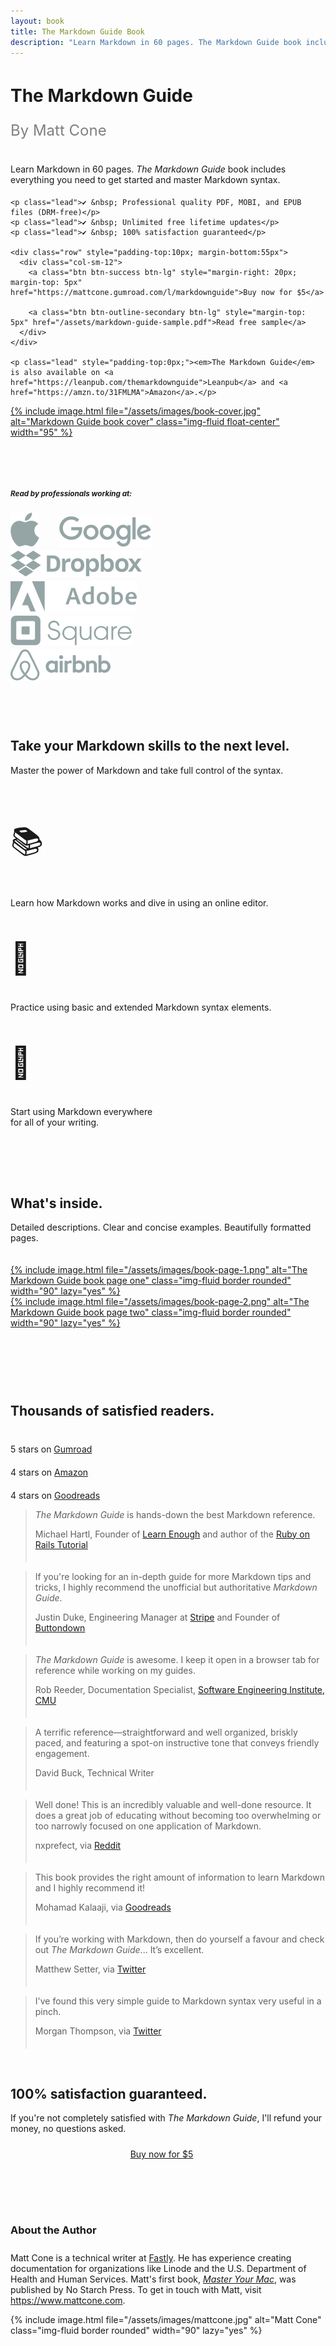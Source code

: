 ```yaml
---
layout: book
title: The Markdown Guide Book
description: "Learn Markdown in 60 pages. The Markdown Guide book includes everything you need to get started and master Markdown syntax."
---
```


<script src="https://gumroad.com/js/gumroad.js"></script>
<div class="row" style="padding-top: 15px; padding-bottom: 30px">
  <div class="col-sm-7">
    <h1 class="no-anchor" style="margin-top: 15px;">The Markdown Guide</h1>
    <p class="lead" style="font-size:24px; color:#808080; padding-bottom:15px;">By Matt Cone</p>
    <p class="lead" style="padding-bottom: 5px;">Learn Markdown in 60 pages. <em>The Markdown Guide</em> book includes everything you need to get started and master Markdown syntax.</p>

    <p class="lead">✔️ &nbsp; Professional quality PDF, MOBI, and EPUB files (DRM-free)</p>
    <p class="lead">✔️ &nbsp; Unlimited free lifetime updates</p>
    <p class="lead">✔️ &nbsp; 100% satisfaction guaranteed</p>

    <div class="row" style="padding-top:10px; margin-bottom:55px">
      <div class="col-sm-12">
        <a class="btn btn-success btn-lg" style="margin-right: 20px; margin-top: 5px" href="https://mattcone.gumroad.com/l/markdownguide">Buy now for $5</a>
        
        <a class="btn btn-outline-secondary btn-lg" style="margin-top: 5px" href="/assets/markdown-guide-sample.pdf">Read free sample</a>
      </div>
    </div>

    <p class="lead" style="padding-top:0px;"><em>The Markdown Guide</em> is also available on <a href="https://leanpub.com/themarkdownguide">Leanpub</a> and <a href="https://amzn.to/31FMLMA">Amazon</a>.</p>
  </div>
  <div class="col-sm-5">
    <a href="https://mattcone.gumroad.com/l/markdownguide">
      {% include image.html file="/assets/images/book-cover.jpg" alt="Markdown Guide book cover" class="img-fluid float-center" width="95" %}
    </a>
  </div>
</div>

<div class="col d-flex justify-content-center" style="padding-top: 30px;">
  <div class="card text-center" style="width: 75%">
    <div class="card-body">
      <h5 class="card-title no-anchor text-center" style="padding-top: 0;"><small class="text-muted">Read by professionals working at:</small></h5>
      <img src="/assets/images/logos/apple.svg" style="padding-right: 2em;" alt="Apple logo">
      <img src="/assets/images/logos/google.svg" style="padding-top: .25em; padding-right: 2em;" alt="Google logo">
      <img src="/assets/images/logos/dropbox.svg" style="padding-top: .15em; padding-right: 2em;" alt="Dropbox logo">
      <img src="/assets/images/logos/adobe.svg" style="padding-top: .25em; padding-right: 2em;" alt="Adobe logo">
      <img src="/assets/images/logos/square.svg" style="padding-top: .18em; padding-right: 2em;" alt="Square logo">
      <img src="/assets/images/logos/airbnb.svg" style="padding-top: .16em; padding-right: 2em;" alt="Airbnb logo">
    </div>
  </div>
</div>

<h2 class="no-anchor text-center" style="padding-top: 60px;">Take your Markdown skills to the next level.</h2>
<p class="lead text-center" style="padding-bottom:20px;">Master the power of Markdown and take full control of the syntax.</p>

<div class="container">
  <div class="row">
    <div class="col-sm text-center">
      <p style="font-size:50px">📚</p>
      <p class="lead" style="margin-top:-10px">Learn how Markdown works and dive in using an online editor.</p>
    </div>
    <div class="col-sm text-center">
      <p style="font-size:50px">📝</p>
      <p class="lead" style="margin-top:-10px">Practice using basic and extended Markdown syntax elements.</p>
    </div>
    <div class="col-sm text-center">
      <p style="font-size:50px">💪</p>
      <p class="lead" style="margin-top:-10px">Start using Markdown everywhere <br>for all of your writing.</p>
    </div>
  </div>
</div>

<h2 class="no-anchor text-center" style="padding-top:80px;">What's inside.</h2>
<p class="lead text-center" style="padding-bottom:20px;">Detailed descriptions. Clear and concise examples. Beautifully formatted pages.</p>

<div class="container" style="padding-bottom:20px;">
  <div class="row">
    <div class="col-sm text-center">
      <a href="/assets/markdown-guide-sample.pdf">
        {% include image.html file="/assets/images/book-page-1.png" alt="The Markdown Guide book page one" class="img-fluid border rounded" width="90" lazy="yes" %}
      </a>
    </div>
    <div class="col-sm text-center">
      <a href="/assets/markdown-guide-sample.pdf">
        {% include image.html file="/assets/images/book-page-2.png" alt="The Markdown Guide book page two" class="img-fluid border rounded" width="90" lazy="yes" %}
      </a>
    </div>
  </div>
</div>

<h2 class="no-anchor text-center" style="padding-top: 70px; padding-bottom:20px;">Thousands of satisfied readers.</h2>
<div class="container">
  <div class="row">
    <div class="col-sm text-center">
      <a href="https://mattcone.gumroad.com/l/markdownguide"><p style="font-size:30px"><i class="fas fa-star"></i><i class="fas fa-star"></i><i class="fas fa-star"></i><i class="fas fa-star"></i><i class="fas fa-star"></i></p></a>
      <p class="lead" style="margin-top:-10px">5 stars on <a href="https://mattcone.gumroad.com/l/markdownguide">Gumroad</a></p>
    </div>
    <div class="col-sm text-center">
      <a href="https://amzn.to/31FMLMA"><p style="font-size:30px"><i class="fas fa-star"></i><i class="fas fa-star"></i><i class="fas fa-star"></i><i class="fas fa-star"></i></p></a>
      <p class="lead" style="margin-top:-10px">4 stars on <a href="https://amzn.to/31FMLMA">Amazon</a></p>
    </div>
    <div class="col-sm text-center">
      <a href="https://www.goodreads.com/book/show/41831817-the-markdown-guide"><p style="font-size:30px"><i class="fas fa-star"></i><i class="fas fa-star"></i><i class="fas fa-star"></i><i class="fas fa-star"></i></p></a>
      <p class="lead" style="margin-top:-10px">4 stars on <a href="https://www.goodreads.com/book/show/41831817-the-markdown-guide">Goodreads</a></p>
    </div>
  </div>
</div>

<blockquote class="blockquote">
  <p class="mb-0"><em>The Markdown Guide</em> is hands-down the best Markdown reference.</p>
  <footer class="blockquote-footer" style="padding-bottom:20px;">Michael Hartl, Founder of <a href="https://www.learnenough.com/">Learn Enough</a> and author of the <a href="https://www.railstutorial.org/">Ruby on Rails Tutorial</a></footer>
</blockquote>

<blockquote class="blockquote">
  <p class="mb-0">If you're looking for an in-depth guide for more Markdown tips and tricks, I highly recommend the unofficial but authoritative <em>Markdown Guide</em>.</p>
  <footer class="blockquote-footer" style="padding-bottom:20px;">Justin Duke, Engineering Manager at <a href="https://stripe.com/" rel="nofollow">Stripe</a> and Founder of <a href="https://buttondown.email/">Buttondown</a></footer>
</blockquote>

<blockquote class="blockquote">
  <p class="mb-0"><em>The Markdown Guide</em> is awesome. I keep it open in a browser tab for reference while working on my guides.</p>
  <footer class="blockquote-footer" style="padding-bottom:20px;">Rob Reeder, Documentation Specialist, <a href="https://cert.org" rel="nofollow">Software Engineering Institute, CMU</a></footer>
</blockquote>

<blockquote class="blockquote">
  <p class="mb-0">A terrific reference—straightforward and well organized, briskly paced, and featuring a spot-on instructive tone that conveys friendly engagement.</p>
  <footer class="blockquote-footer" style="padding-bottom:20px;">David Buck, Technical Writer</footer>
</blockquote>

<blockquote class="blockquote">
  <p class="mb-0">Well done! This is an incredibly valuable and well-done resource. It does a great job of educating without becoming too overwhelming or too narrowly focused on one application of Markdown.</p>
  <footer class="blockquote-footer" style="padding-bottom:20px;">nxprefect, via <a href="https://www.reddit.com/r/Markdown/comments/8gi8yb/i_created_an_open_source_markdown_guide/dycxpvb/">Reddit</a></footer>
</blockquote>

<blockquote class="blockquote">
  <p class="mb-0">This book provides the right amount of information to learn Markdown and I highly recommend it!</p>
  <footer class="blockquote-footer" style="padding-bottom:20px;">Mohamad Kalaaji, via <a href="https://www.goodreads.com/review/show/3419254608">Goodreads</a></footer>
</blockquote>

<blockquote class="blockquote">
  <p class="mb-0">If you’re working with Markdown, then do yourself a favour and check out <em>The Markdown Guide</em>... It’s excellent.</p>
  <footer class="blockquote-footer" style="padding-bottom:20px;">Matthew Setter, via <a href="https://twitter.com/settermjd/status/1126099562345705472">Twitter</a></footer>
</blockquote>

<blockquote class="blockquote" style="margin-bottom:60px;">
  <p class="mb-0">I've found this very simple guide to Markdown syntax very useful in a pinch.</p>
  <footer class="blockquote-footer" style="padding-bottom:20px;">Morgan Thompson, via <a href="https://twitter.com/datamorgan/status/1109518506125451264">Twitter</a></footer>
</blockquote>

<h2 class="no-anchor text-center">100% satisfaction guaranteed.</h2>
<p class="lead text-center" style="padding-bottom:10px;">If you're not completely satisfied with <em>The Markdown Guide</em>, I'll refund your money, no questions asked.</p>

<center><a class="btn btn-success btn-lg" style="margin-right:20px; margin-top:5px;" href="https://mattcone.gumroad.com/l/markdownguide">Buy now for $5</a></center>

<div class="container" style="padding-top:80px;">
  <div class="row">
    <div class="col-sm-6">
      <h3 class="no-anchor" style="padding-bottom:10px;">About the Author</h3>
      <p class="lead">Matt Cone is a technical writer at <a href="https://www.fastly.com">Fastly</a>. He has experience creating documentation for organizations like Linode and the U.S. Department of Health and Human Services. Matt's first book, <em><a href="https://www.amazon.com/Master-Your-Mac-Simple-Customize/dp/1593274068/">Master Your Mac</a></em>, was published by No Starch Press. To get in touch with Matt, visit <a href="https://www.mattcone.com">https://www.mattcone.com</a>.</p>
    </div>
    <div class="col-sm-6 text-center">
      {% include image.html file="/assets/images/mattcone.jpg" alt="Matt Cone" class="img-fluid border rounded" width="90" lazy="yes" %}
    </div>
  </div>
</div>
